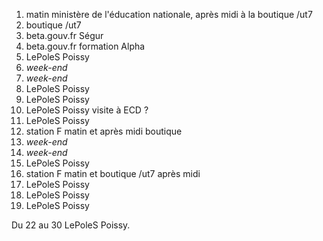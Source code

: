 1. matin ministère de l'éducation nationale, après midi à la boutique /ut7
2. boutique /ut7
3. beta.gouv.fr Ségur
4. beta.gouv.fr formation Alpha
5. LePoleS Poissy
6. _week-end_
7. _week-end_
8. LePoleS Poissy
9. LePoleS Poissy
10. LePoleS Poissy visite à ECD ?
11. LePoleS Poissy
12. station F matin et après midi boutique
13. _week-end_
14. _week-end_
15. LePoleS Poissy
16. station F matin et boutique /ut7 après midi
17. LePoleS Poissy
18. LePoleS Poissy
19. LePoleS Poissy

Du 22 au 30 LePoleS Poissy.

